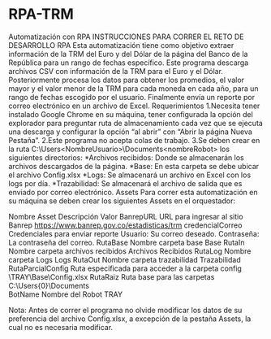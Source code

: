 # RPA-TRM
Automatización con RPA
INSTRUCCIONES PARA CORRER EL RETO DE DESARROLLO RPA
Esta automatización tiene como objetivo extraer información de la TRM del Euro y del Dólar de la página del Banco de la República para un rango de fechas específico. Este programa descarga archivos CSV con información de la TRM para el Euro y el Dólar. Posteriormente procesa los datos para obtener los promedios, el valor mayor y el valor menor de la TRM para cada moneda en cada año, para un rango de fechas escogido por el usuario. Finalmente envía un reporte por correo electrónico en un archivo de Excel.
Requerimientos
1.Necesita tener instalado Google Chrome en su máquina, tener configurada la opción del explorador para preguntar ruta de almacenamiento cada vez que se ejecuta una descarga y configurar la opción “al abrir” con “Abrir la página Nueva Pestaña”. 
2.Este programa no acepta colas de trabajo.
3.Se deben crear en la ruta C:\Users\<NombreUsuario>\Documents\<nombreRobot> los siguientes directorios:
*Archivos recibidos: Donde se almacenarán los archivos descargados de la página.
*Base: En esta carpeta se debe ubicar el archivo Config.xlsx
*Logs: Se almacenará un archivo en Excel con los logs por día.
*Trazabilidad: Se almacenará el archivo de salida que es enviado por correo electrónico.
Assets
Para correr esta automatización en su máquina se deben crear los siguientes Assets en el orquestador:


Nombre Asset	                         Descripción	                                       Valor
BanrepURL		               URL para ingresar al sitio Banrep                 https://www.banrep.gov.co/estadisticas/trm
credencialCorreo		Credenciales para enviar reporte                Usuario: Su correo deseado. Contraseña: La contraseña del correo.
RutaBase	                    Nombre carpeta base	                                        Base
RutaIn	                       Nombre carpeta archivos recibidos	                  Archivos Recibidos
RutaLog	                          Nombre carpeta Logs	                                    Logs
RutaOut	                      Nombre carpeta trazabilidad	                            Trazabilidad
RutaParcialConfig	     Ruta especificada para acceder a la carpeta config      	\TRAY\Base\Config.xlsx
RutaRaiz	                     Ruta base para las carpetas	                       C:\Users\{0}\Documents\
BotName	                          Nombre del Robot                                        	TRAY

Nota: Antes de correr el programa no olvide modificar los datos de su preferencia del archivo Config.xlsx, a excepción de la pestaña Assets, la cual no es necesaria modificar.
